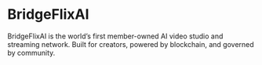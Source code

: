 # BridgeFlixAI
BridgeFlixAI is the world’s first member-owned AI video studio and streaming network. Built for creators, powered by blockchain, and governed by community.
